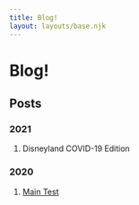 ```yaml
---
title: Blog!
layout: layouts/base.njk
---
```


# Blog!

## Posts

### 2021
1. Disneyland COVID-19 Edition

### 2020
1. [Main Test](/posts/main.md)
